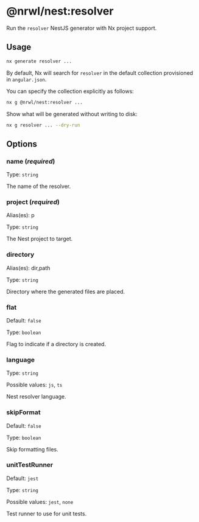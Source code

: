 # @nrwl/nest:resolver

Run the `resolver` NestJS generator with Nx project support.

## Usage

```bash
nx generate resolver ...
```

By default, Nx will search for `resolver` in the default collection provisioned in `angular.json`.

You can specify the collection explicitly as follows:

```bash
nx g @nrwl/nest:resolver ...
```

Show what will be generated without writing to disk:

```bash
nx g resolver ... --dry-run
```

## Options

### name (_**required**_)

Type: `string`

The name of the resolver.

### project (_**required**_)

Alias(es): p

Type: `string`

The Nest project to target.

### directory

Alias(es): dir,path

Type: `string`

Directory where the generated files are placed.

### flat

Default: `false`

Type: `boolean`

Flag to indicate if a directory is created.

### language

Type: `string`

Possible values: `js`, `ts`

Nest resolver language.

### skipFormat

Default: `false`

Type: `boolean`

Skip formatting files.

### unitTestRunner

Default: `jest`

Type: `string`

Possible values: `jest`, `none`

Test runner to use for unit tests.
